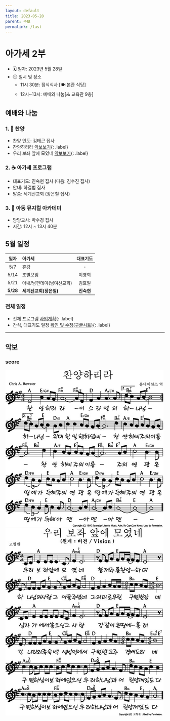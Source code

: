 ```yaml
---
layout: default
title: 2023-05-28
parent: 주보
permalink: /last
---
```


# 아가세 2부
- 🗓️ 일자: 2023년 5월 28일
- 🕦 일시 및 장소
  -  11시 30분: 점식식사 [🍽️ 본관 식당]
  -  12시~13시: 예배와 나눔[⛪ 교육관 9층]

## 예배와 나눔

### 1. 🎵 찬양
- 찬양 인도: 김태근 집사
- 찬양하리라 [악보보기](#score){: .label}
- 우리 보좌 앞에 모였네 [악보보기](#score){: .label}

### 2. ☕ 아가세 프로그램
- 대표기도: 진숙현 집사 (다음: 김수진 집사)
- 안내: 하걸범 집사
- 말씀: 세계선교회 (장은철 집사)

### 3. 🏫 아동 뮤지컬 아카데미
- 담당교사: 박수경 집사
- 시간: 12시 ~ 13시 40분

## 5월 일정

|일자| 아가세| 대표기도 |
|:---:|:-------------------------------------------|:----:|
| 5/7 | 휴강 | - |
| 5/14| 조별모임| 이영희|
| 5/21| 아내/남편데이(남여선교회) | 김효일 |
|**5/28**| **세계선교회(장은철)**| **진숙현** |

### 전체 일정
- 전체 프로그램 [사업계획](schedule){: .label}
- 간식, 대표기도 일정 [확인 및 수정(구글시트)](https://docs.google.com/spreadsheets/d/1lbI19_aBxfNdhaPLaUOwoYV0HYdjHeSiXNjnpaHt0dw/edit?usp=sharing){: .label}

---

## 악보

### score
![](attachments/2023-05-28_1.jpeg)
![](attachments/2023-05-28_2.jpeg)

